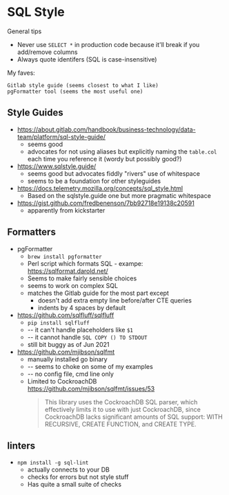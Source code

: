 # SQL Style

General tips

* Never use `SELECT *` in production code because it'll break if you add/remove columns
* Always quote identifers (SQL is case-insensitive)

My faves:

    Gitlab style guide (seems closest to what I like)
    pgFormatter tool (seems the most useful one)

## Style Guides

* https://about.gitlab.com/handbook/business-technology/data-team/platform/sql-style-guide/
    * seems good
    * advocates for not using aliases but explicitly naming the `table.col` each time you reference it (wordy but possibly good?)
* https://www.sqlstyle.guide/
    * seems good but advocates fiddly "rivers" use of whitespace
    * seems to be a foundation for other styleguides
* https://docs.telemetry.mozilla.org/concepts/sql_style.html
    * Based on the sqlstyle.guide one but more pragmatic whitespace
* https://gist.github.com/fredbenenson/7bb92718e19138c20591
    * apparently from kickstarter

## Formatters

* pgFormatter
    * `brew install pgformatter`
    * Perl script which formats SQL - exampe: https://sqlformat.darold.net/
    * Seems to make fairly sensible choices
    * seems to work on complex SQL
    * matches the Gitlab guide for the most part except
        * doesn't add extra empty line before/after CTE queries
        * indents by 4 spaces by default
* https://github.com/sqlfluff/sqlfluff
    * `pip install sqlfluff`
    * -- it can't handle placeholders like `$1`
    * -- it cannot handle `SQL COPY () TO STDOUT`
    * still bit buggy as of Jun 2021
* https://github.com/mjibson/sqlfmt
    * manually installed go binary
    * -- seems to choke on some of my examples
    * -- no config file, cmd line only
    * Limited to CockroachDB https://github.com/mjibson/sqlfmt/issues/53
        > This library uses the CockroachDB SQL parser, which effectively limits
        > it to use with just CockroachDB, since CockroachDB lacks significant
        > amounts of SQL support: WITH RECURSIVE, CREATE FUNCTION, and CREATE TYPE.

## linters

* `npm install -g sql-lint`
    * actually connects to your DB
    * checks for errors but not style stuff
    * Has quite a small suite of checks
